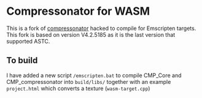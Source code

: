 
# Compressonator for WASM

This is a fork of [compressonator](https://github.com/GPUOpen-Tools/compressonator) hacked to compile for Emscripten
targets. This fork is based on version V4.2.5185 as it is the last version that supported ASTC.

## To build
I have added a new script `/emscripten.bat` to compile CMP_Core and CMP_compressonator into `build/libs/` together with
an example `project.html` which converts a texture (`wasm-target.cpp`)


